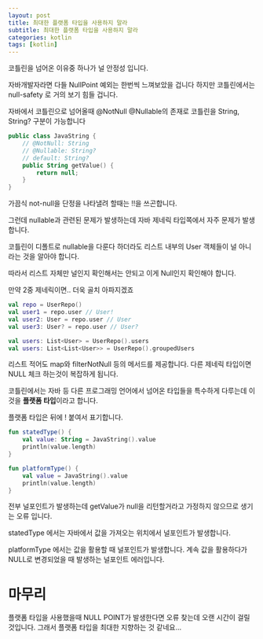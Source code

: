 ```yaml
---
layout: post
title: 최대한 플랫폼 타입을 사용하지 말라
subtitle: 최대한 플랫폼 타입을 사용하지 말라
categories: kotlin
tags: [kotlin]
---
```


코틀린을 넘어온 이유중 하나가 널 안정성 입니다.

자바개발자라면 다들 NullPoint 예외는 한번씩 느껴보았을 겁니다 하지만 코틀린에서는 null-safety 로 거의 보기 힘들 겁니다.

자바에서 코틀린으로 넘어올때  @NotNull @Nullable의 존재로 코틀린을 String, String? 구분이 가능합니다

```kotlin
public class JavaString {
    // @NotNull: String
    // @Nullable: String?
    // default: String?
    public String getValue() {
        return null;
    }
}
```

가끔식 not-null을 단정을 나타낼려 할때는 !!을 쓰곤합니다.

그런데 nullable과 관련된 문제가 발생하는데 자바 제네릭 타입쪽에서 자주 문제가 발생합니다. 

코틀린이 디폴트로 nullable을 다룬다 하더라도 리스트 내부의 User 객체들이 널 아니라는 것을 알아야 합니다.

따라서 리스트 자체만 널인지 확인해서는 안되고 이게 Null인지 확인해야 합니다.

만약 2중 제네릭이면.. 더욱 골치 아파지겠죠

```kotlin
val repo = UserRepo()
val user1 = repo.user // User!
val user2: User = repo.user // User
val user3: User? = repo.user // User?

val users: List<User> = UserRepo().users
val users: List<List<User>> = UserRepo().groupedUsers
```

리스트 적어도 map와 filterNotNull 등의 메서드를 제공합니다. 다른 제네릭 타입이면 NULL 체크 하는것이 복잡하게 됩니다.

코틀린에서는 자바 등 다른 프로그래밍 언어에서 넘어온 타입들을 특수하게 다루는데 이 것을 **플랫폼 타입**이라고 합니다.

플랫폼 타입은 뒤에 ! 붙여서 표기합니다.

```kotlin
fun statedType() {
    val value: String = JavaString().value 
    println(value.length)
}

fun platformType() {
    val value = JavaString().value
    println(value.length) 
}
```

전부 널포인트가 발생하는데 getValue가 null을 리턴할거라고 가정하지 않으므로 생기는 오류 입니다.

statedType 에서는 자바에서 값을 가져오는 위치에서 널포인트가 발생합니다.

platformType 에서는 값을 활용할 때 널포인트가 발생합니다. 계속 값을 활용하다가 NULL로 변경되었을 때 발생하는 널포인트 에러입니다.

# 마무리

플랫폼 타입을 사용했을때 NULL POINT가 발생한다면 오류 찾는데 오랜 시간이 걸릴 것입니다. 그래서 플랫폼 타입을 최대한 지향하는 것 같네요…